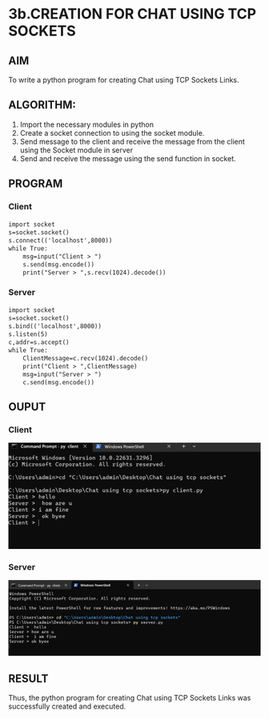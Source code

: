 # 3b.CREATION FOR CHAT USING TCP SOCKETS
## AIM
To write a python program for creating Chat using TCP Sockets Links.

## ALGORITHM:
1. Import the necessary modules in python
2. Create a socket connection to using the socket module.
3. Send message to the client and receive the message from the client using the Socket module in
 server
4. Send and receive the message using the send function in socket.

## PROGRAM

### Client
```
import socket
s=socket.socket()
s.connect(('localhost',8000))
while True:
    msg=input("Client > ") 
    s.send(msg.encode()) 
    print("Server > ",s.recv(1024).decode())
```

### Server
```
import socket
s=socket.socket()
s.bind(('localhost',8000))
s.listen(5)
c,addr=s.accept()
while True:
    ClientMessage=c.recv(1024).decode()
    print("Client > ",ClientMessage)
    msg=input("Server > ")
    c.send(msg.encode())
```

## OUPUT

### Client
![image](cn7i.png)

### Server
![image](cn7ii.png)

## RESULT
Thus, the python program for creating Chat using TCP Sockets Links was successfully 
created and executed.
